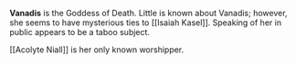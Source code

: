 **Vanadis** is the Goddess of Death. Little is known about Vanadis; however, she seems to have mysterious ties to [[Isaiah Kasel]]. Speaking of her in public appears to be a taboo subject.

[[Acolyte Niall]] is her only known worshipper.